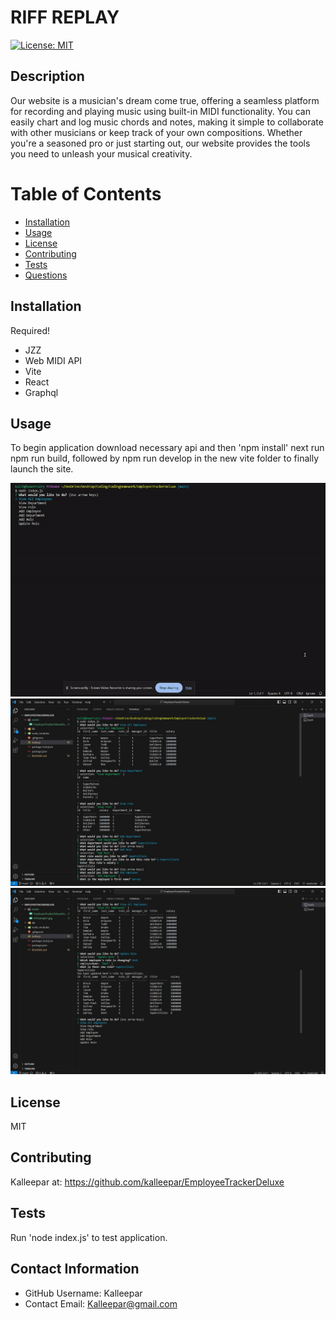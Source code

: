 # RIFF REPLAY

[![License: MIT](https://img.shields.io/badge/License-MIT-yellow.svg)](https://opensource.org/licenses/MIT)

## Description
Our website is a musician's dream come true, offering a seamless platform for recording and playing music using built-in MIDI functionality. You can easily chart and log music chords and notes, making it simple to collaborate with other musicians or keep track of your own compositions. Whether you're a seasoned pro or just starting out, our website provides the tools you need to unleash your musical creativity.
# Table of Contents 
* [Installation](##-Installation)
* [Usage](##-Usage)
* [License](##-Installation)
* [Contributing](##-Contributing)
* [Tests](##-Tests)
* [Questions](##-Contact-Information)
  
## Installation
Required!
- JZZ
- Web MIDI API
- Vite
- React
- Graphql

## Usage
To begin application download necessary api and then 'npm install'
next run npm run build, followed by npm run develop in the new vite folder to finally launch the site.


![Alt text](https://github.com/kalleepar/EmployeeTrackerDeluxe/blob/main/assets/EmployeeTrackerDeluxeDemo.gif)
![Alt text](https://github.com/kalleepar/EmployeeTrackerDeluxe/blob/main/assets/ETDsample1.jpg)
![Alt text](https://github.com/kalleepar/EmployeeTrackerDeluxe/blob/main/assets/ETDsample2.jpg)

## License 
MIT

## Contributing 
Kalleepar at:
https://github.com/kalleepar/EmployeeTrackerDeluxe

## Tests
Run 'node index.js' to test application.

## Contact Information 
* GitHub Username: Kalleepar
* Contact Email: Kalleepar@gmail.com